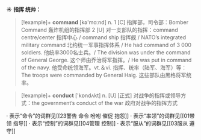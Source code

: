 ☀ <span class="category">**指挥 统帅：**</span>
>[!example]+ <span class="vocabulary">**command**</span> [kə'mɑːnd] 
> <span class="definition">n. 1 [C] 指挥部，司令部：</span>Bomber Command 轰炸机组的指挥部 <span class="definition">2 [U] 对一支部队的指挥：</span>command centre/center 指挥中心 / command ship 指挥舰 / NATO’s integrated military command 北约统一军事指挥体系 / He had command of 3 000 soldiers. 他统率3000名士兵。/ The division was under the command of General George. 这个师由乔治将军指挥。/ He was put in command of the navy. 他受命统领海军。<span class="definition">vt.＆vi. 指挥、统率（陆军、海军）等：</span>The troops were commanded by General Haig. 这些部队由黑格将军统率。

>[!example]+ <span class="vocabulary">**conduct**</span> ['kɒndʌkt] 
> <span class="definition">n. [U] [正式] 对战争的指挥或领导方式：</span>the government’s conduct of the war 政府对战争的指挥方式

· 表示“命令”的词群见[[23警告 命令 吩咐 催促 抱怨]]
· 表示“率领”的词群见[[01带领 指导]]
· 表示“控制”的词群见[[04管理 控制]]
· 表示“服从”的词群见[[03服从 遵守]]
